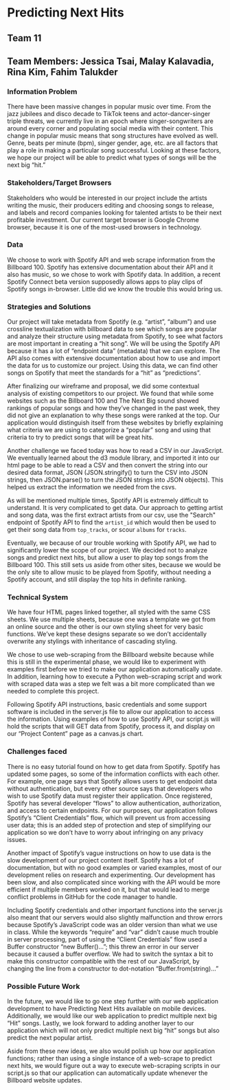 # Predicting Next Hits
## Team 11
## Team Members: Jessica Tsai, Malay Kalavadia, Rina Kim, Fahim Talukder
 
### Information Problem
There have been massive changes in popular music over time. From the jazz jubilees and disco decade to TikTok teens and actor-dancer-singer triple threats, we currently live in an epoch where singer-songwriters are around every corner and populating social media with their content. This change in popular music means that song structures have evolved as well. Genre, beats per minute (bpm), singer gender, age, etc. are all factors that play a role in making a particular song successful. Looking at these factors, we hope our project will be able to predict what types of songs will be the next big “hit.”
 
### Stakeholders/Target Browsers
Stakeholders who would be interested in our project include the artists writing the music, their producers editing and choosing songs to release, and labels and record companies looking for talented artists to be their next profitable investment. Our current target browser is Google Chrome browser, because it is one of the most-used browsers in technology.
 
### Data
We choose to work with Spotify API and web scrape information from the Billboard 100.  Spotify has extensive documentation about their API and it also has music, so we chose to work with Spotify data.  In addition, a recent Spotify Connect beta version supposedly allows apps to play clips of Spotify songs in-browser.  Little did we know the trouble this would bring us.
 
### Strategies and Solutions
Our project will take metadata from Spotify (e.g. “artist”, “album”) and use crossline textualization with billboard data to see which songs are popular and analyze their structure using metadata from Spotify, to see what factors are most important in creating a “hit song”. We will be using the Spotify API because it has a lot of “endpoint data” (metadata) that we can explore. The API also comes with extensive documentation about how to use and import the data for us to customize our project. Using this data, we can find other songs on Spotify that meet the standards for a “hit” as “predictions”.
 
After finalizing our wireframe and proposal, we did some contextual analysis of existing competitors to our project.  We found that while some websites such as the Billboard 100 and The Next Big sound showed rankings of popular songs and how they’ve changed in the past week, they did not give an explanation to why these songs were ranked at the top. Our application would distinguish itself from these websites by briefly explaining what criteria we are using to categorize a “popular” song and using that criteria to try to predict songs that will be great hits.

Another challenge we faced today was how to read a CSV in our JavaScript.  We eventually learned about the d3 module library, and imported it into our html page to be able to read a CSV and then convert the string into our desired data format, JSON (JSON.stringify() to turn the CSV into JSON strings, then JSON.parse() to turn the JSON strings into JSON objects).  This helped us extract the information we needed from the csvs.

As will be mentioned multiple times, Spotify API is extremely difficult to understand.  It is very complicated to get data.  Our approach to getting artist and song data, was the first extract artists from our csv, use the "Search" endpoint of Spotify API to find the <code>artist_id</code> which would then be used to get their song data from <code>top_tracks</code>, or scour <code>albums</code> for <code>tracks</code>.

Eventually, we because of our trouble working with Spotify API, we had to significantly lower the scope of our project.  We decided not to analyze songs and predict next hits, but allow a user to play top songs from the Billboard 100.  This still sets us aside from other sites, because we would be the only site to allow music to be played from Spotify, without needing a Spotify account, and still display the top hits in definite ranking.
 
### Technical System
We have four HTML pages linked together, all styled with the same CSS sheets.  We use multiple sheets, because one was a template we got from an online source and the other is our own styling sheet for very basic functions. We’ve kept these designs separate so we don’t accidentally overwrite any stylings with inheritance of cascading styling.
 
We chose to use web-scraping from the Billboard website because while this is still in the experimental phase, we would like to experiment with examples first before we tried to make our application automatically update. In addition, learning how to execute a Python web-scraping script and work with scraped data was a step we felt was a bit more complicated than we needed to complete this project.

Following Spotify API instructions, basic credentials and some support software is included in the server.js file to allow our application to access the information. Using examples of how to use Spotify API, our script.js will hold the scripts that will GET data from Spotify, process it, and display on our “Project Content” page as a canvas.js chart.
 
### Challenges faced
There is no easy tutorial found on how to get data from Spotify. Spotify has updated some pages, so some of the information conflicts with each other. For example, one page says that Spotify allows users to get endpoint data without authentication, but every other source says that developers who wish to use Spotify data must register their application. Once registered, Spotify has several developer “flows” to allow authentication, authorization, and access to certain endpoints. For our purposes, our application follows Spotify’s “Client Credentials” flow, which will prevent us from accessing user data; this is an added step of protection and step of simplifying our application so we don’t have to worry about infringing on any privacy issues.
 
Another impact of Spotify’s vague instructions on how to use data is the slow development of our project content itself. Spotify has a lot of documentation, but with no good examples or varied examples, most of our development relies on research and experimenting. Our development has been slow, and also complicated since working with the API would be more efficient if multiple members worked on it, but that would lead to merge conflict problems in GitHub for the code manager to handle.
 
Including Spotify credentials and other important functions into the server.js also meant that our servers would also slightly malfunction and throw errors because Spotify’s JavaScript code was an older version than what we use in class. While the keywords “require” and “var” didn’t cause much trouble in server processing, part of using the “Client Credentials” flow used a Buffer constructor “new Buffer()...”; this threw an error in our server because it caused a buffer overflow. We had to switch the syntax a bit to make this constructor compatible with the rest of our JavaScript, by changing the line from a constructor to dot-notation  “Buffer.from(string)...”
 
### Possible Future Work
In the future, we would like to go one step further with our web application development to have Predicting Next Hits available on mobile devices. Additionally, we would like our web application to predict multiple next big “Hit” songs. Lastly, we look forward to adding another layer to our application which will not only predict multiple next big “hit” songs but also predict the next popular artist. 
 
Aside from these new ideas, we also would polish up how our application functions; rather than using a single instance of a web-scrape to predict next hits, we would figure out a way to execute web-scraping scripts in our script.js so that our application can automatically update whenever the Billboard website updates.
